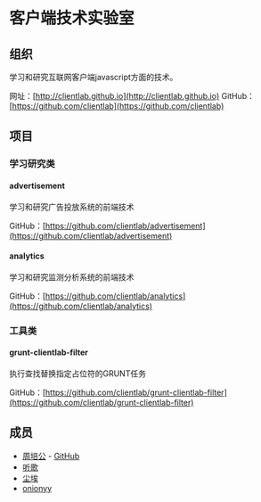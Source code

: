 # 客户端技术实验室 #

## 组织 ##

学习和研究互联网客户端javascript方面的技术。

网址：[http://clientlab.github.io](http://clientlab.github.io)
GitHub：[https://github.com/clientlab](https://github.com/clientlab)

## 项目 ##

### 学习研究类 ###

#### advertisement ####

学习和研究广告投放系统的前端技术

GitHub：[https://github.com/clientlab/advertisement](https://github.com/clientlab/advertisement)

#### analytics ####

学习和研究监测分析系统的前端技术

GitHub：[https://github.com/clientlab/analytics](https://github.com/clientlab/analytics)

### 工具类 ###

#### grunt-clientlab-filter ####

执行查找替换指定占位符的GRUNT任务

GitHub：[https://github.com/clientlab/grunt-clientlab-filter](https://github.com/clientlab/grunt-clientlab-filter)

## 成员 ##

- [周培公](http://www.peigong.tk) - [GitHub](https://github.com/)
- [听歌](https://github.com/TingGe)
- [尘埃](https://github.com/chenai1112)
- [onionyy](https://github.com/onionyy)